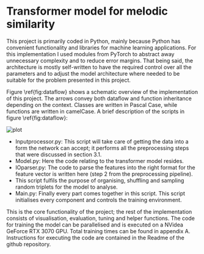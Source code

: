# Transformer model for melodic similarity
This project is primarily coded in Python, mainly because Python has convenient functionality and libraries for machine learning applications. For this implementation I used modules from PyTorch to abstract away unnecessary complexity and to reduce error margins. That being said, the architecture is mostly self-written to have the required control over all the parameters and to adjust the model architecture where needed to be suitable for the problem presented in this project. 

Figure \ref{fig:dataflow} shows a schematic overview of the implementation of this project. The arrows convey both dataflow and function inheritance depending on the context. Classes are written in Pascal Case, while functions are written in camelCase. A brief description of the scripts in figure \ref{fig:dataflow}: 

![plot](./images/codeArchitectuur.png)

- Inputprocessor.py: This script will take care of getting the data into a form the network can accept; it performs all the preprocessing steps that were discussed in section 3.1.
- Model.py: Here the code relating to the transformer model resides.
- IOparser.py: The code to parse the features into the right format for the feature vector is written here (step 2 from the preprocessing pipeline).
- This script fulfils the purpose of organising, shuffling and sampling random triplets for the model to analyse.
- Main.py: Finally every part comes together in this script. This script initialises every component and controls the training environment.

This is the core functionality of the project; the rest of the implementation consists of visualisation, evaluation, tuning and helper functions. The code for training the model can be parallelised and is executed on a NVidea GeForce RTX 3070 GPU. Total training times can be found in appendix A. Instructions for executing the code are contained in the Readme of the github repository.
